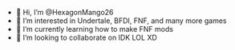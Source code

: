 - 👋 Hi, I’m @HexagonMango26
- 👀 I’m interested in Undertale, BFDI, FNF, and many more games
- 🌱 I’m currently learning how to make FNF mods
- 💞️ I’m looking to collaborate on IDK LOL XD


<!---
HexagonMango26/HexagonMango26 is a ✨ special ✨ repository because its `README.md` (this file) appears on your GitHub profile.
You can click the Preview link to take a look at your changes.
--->
